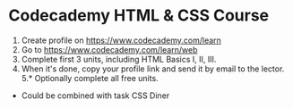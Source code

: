 # Codecademy HTML & CSS Course

1. Create profile on https://www.codecademy.com/learn
2. Go to https://www.codecademy.com/learn/web
3. Complete first 3 units, including HTML Basics I, II, III.
4. When it's done, copy your profile link and send it by email to the lector.
5.* Optionally complete all free units.

+ Could be combined with task CSS Diner
